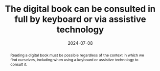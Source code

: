 ---
N: '161'
Rubrique: Navigation
title: The digital book can be consulted in full by keyboard or via assistive technology
abstract: Reading a digital book must be possible regardless of the context in which we find ourselves, including when using a keyboard or assistive technology to consult it.
categories: [" Navigation"]
agrege: O4161-E053
opquast: '4 161'
indiceebook: '53'
description: "Rule n° 053"
before: "052"
weight: "053"
after: "054"
actif: '1'
layout: rules
date: 2024-07-08
tags: ["", ""]
objectif: ["Allow consultation of a digital book regardless of the input device", "Improve the accessibility of content for people with disabilities."]
Meo: ["Provide an alternative means of access for interactive elements (links, buttons, etc.) that do not use the default interaction modes"]
Controle: ["Verify that interactive elements can be used by keyboard"]
Source: ["Opquast"]
Referentiel: ["EPUB 3 Overview - Reading order : https://w3c.github.io/epub-specs/epub33/overview/#sec-nav"]
Steps: ["", ""]
pertinence: "the share of trade ebooks with interactions (hyperlinks excluded) is tiny"
---